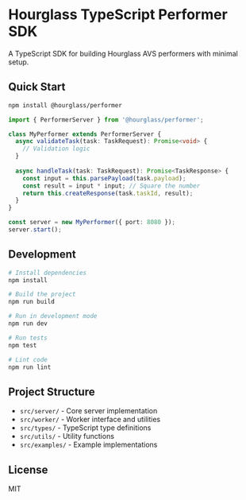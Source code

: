# Hourglass TypeScript Performer SDK

A TypeScript SDK for building Hourglass AVS performers with minimal setup.

## Quick Start

```bash
npm install @hourglass/performer
```

```typescript
import { PerformerServer } from '@hourglass/performer';

class MyPerformer extends PerformerServer {
  async validateTask(task: TaskRequest): Promise<void> {
    // Validation logic
  }
  
  async handleTask(task: TaskRequest): Promise<TaskResponse> {
    const input = this.parsePayload(task.payload);
    const result = input * input; // Square the number
    return this.createResponse(task.taskId, result);
  }
}

const server = new MyPerformer({ port: 8080 });
server.start();
```

## Development

```bash
# Install dependencies
npm install

# Build the project
npm run build

# Run in development mode
npm run dev

# Run tests
npm test

# Lint code
npm run lint
```

## Project Structure

- `src/server/` - Core server implementation
- `src/worker/` - Worker interface and utilities
- `src/types/` - TypeScript type definitions
- `src/utils/` - Utility functions
- `src/examples/` - Example implementations

## License

MIT